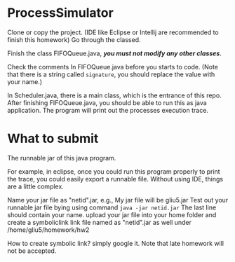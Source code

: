 # ProcessSimulator

Clone or copy the project.
(IDE like Eclipse or Intellij are recommended to finish this homework)
Go through the classed.

Finish the class FIFOQueue.java, ***you must not modify any other classes***.

Check the comments In FIFOQueue.java before you starts to code.
(Note that there is a string called `signature`, you should replace the value with your name.)

In Scheduler.java, there is a main class, which is the entrance of this repo.
After finishing FIFOQueue.java, you should be able to run this as java application.
The program will print out the processes execution trace.

# What to submit

The runnable jar of this java program.

For example, in eclipse, once you could run this program properly to print the trace, you could easily export a runnable file.
Without using IDE, things are a little complex.

Name your jar file as "netid".jar, e.g., My jar file will be gliu5.jar
Test out your runnable jar file bying using command `java -jar netid.jar`
The last line should contain your name.
upload your jar file into your home folder and create a symboliclink link file named as "netid".jar as well under /home/gliu5/homework/hw2

How to create symbolic link? simply google it.
Note that late homework will not be accepted.


